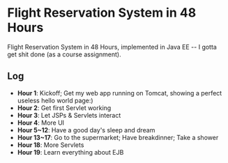 # Flight Reservation System in 48 Hours

Flight Reservation System in 48 Hours, implemented in Java EE -- I gotta get shit done (as a course assignment).

## Log

- **Hour 1**: Kickoff; Get my web app running on Tomcat, showing a perfect useless hello world page:)
- **Hour 2**: Get first Servlet working
- **Hour 3**: Let JSPs & Servlets interact
- **Hour 4**: More UI
- **Hour 5~12**: Have a good day's sleep and dream
- **Hour 13~17**: Go to the supermarket; Have breakdinner; Take a shower
- **Hour 18**: More Servlets
- **Hour 19**: Learn everything about EJB

